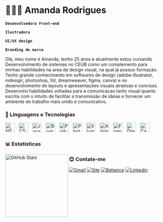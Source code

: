 # 👩🏻‍💻 Amanda Rodrigues

**`Desenvolvedora Front-end`**

**`Ilustradora`**

**`UI/UX design`**

**`Branding de marca`**

Olá, meu nome é Amanda, tenho 25 anos e atualmente estou cursando Desenvolvimento de sistemas no CEUB como um complemento para minhas habilidades na area de design visual, na qual já possuo formação. Tenho grande conhecimento em softwares de design (adobe illustrator, indesign, photoshop, Xd, dreamweaver, figma, canva) e no desenvolvimento de layouts e apresentações visuais atrativas e concisas. Desenvolvi habilidades voltadas para a comunicacao tanto visual quanto escrita com o intuito de facilitar a transmissão de ideias e fornecer um ambiente de trabalho mais unido e comunicativo.

### 🤖 Linguagens e Tecnologias

<img 
    align="left" 
    alt="HTML"
    title="HTML" 
    width="30px" 
    style="padding-right: 10px;" 
    src="https://cdn.jsdelivr.net/gh/devicons/devicon@latest/icons/html5/html5-original.svg" 
/>
<img 
    align="left" 
    alt="CSS" 
    title="CSS"
    width="30px" 
    style="padding-right: 10px;" 
    src="https://cdn.jsdelivr.net/gh/devicons/devicon@latest/icons/css3/css3-original.svg" 
/>
<img 
    align="left" 
    alt="JavaScript" 
    title="JavaScript"
    width="30px" 
    style="padding-right: 10px;" 
    src="https://cdn.jsdelivr.net/gh/devicons/devicon@latest/icons/javascript/javascript-original.svg" 
/>
<img
    align="left" 
    alt="Bootstrap"
    title="Bootstrap" 
    width="30px" 
    style="padding-right: 10px;" 
    src="https://cdn.jsdelivr.net/gh/devicons/devicon@latest/icons/bootstrap/bootstrap-original.svg" 
/>
<img 
    align="left" 
    alt="Python" 
    title="Python"
    width="30px" 
    style="padding-right: 10px;" 
    src="https://cdn.jsdelivr.net/gh/devicons/devicon@latest/icons/python/python-original.svg" 
/>
<img 
    align="left" 
    alt="Photoshop" 
    title="Photoshop"
    width="30px" 
    style="padding-right: 10px;" 
    src="https://cdn.jsdelivr.net/gh/devicons/devicon@latest/icons/photoshop/photoshop-original.svg"
/>
<img 
    align="left" 
    alt="Illustrator" 
    title="Illustrator"
    width="30px" 
    style="padding-right: 10px;" 
    src="https://cdn.jsdelivr.net/gh/devicons/devicon@latest/icons/illustrator/illustrator-original.svg"      
/>
<img 
    align="left" 
    alt="Adobe XD" 
    title="Adobe XD"
    width="30px" 
    style="padding-right: 10px;" 
    src="https://cdn.jsdelivr.net/gh/devicons/devicon@latest/icons/xd/xd-original.svg"          
/>
<img 
    align="left" 
    alt="Figma" 
    title="Figma"
    width="30px" 
    style="padding-right: 10px;" 
    src="https://cdn.jsdelivr.net/gh/devicons/devicon@latest/icons/figma/figma-original.svg"              
/>
<img 
    align="left" 
    alt="Dreamweaver" 
    title="Dreamweaver"
    width="30px" 
    style="padding-right: 10px;" 
    src="https://cdn.jsdelivr.net/gh/devicons/devicon@latest/icons/dreamweaver/dreamweaver-original.svg"                 
/>
<img 
    align="left" 
    alt="Canva" 
    title="Canva"
    width="30px" 
    style="padding-right: 10px;" 
    src="https://cdn.jsdelivr.net/gh/devicons/devicon@latest/icons/canva/canva-original.svg"                    
/>

<br/>
<br/>

### 📊 Estatísticas
<p>
<img 
      align="left" 
      alt="GitHub Stats" 
      height="200" 
      src="https://github-readme-stats.vercel.app/api/top-langs/?username=amandar-lab&theme=tokyonight&layout=compact&custom_title=Tecnologias&langs_count=9" 
  />
</p>


### 😊 Contate-me
  
  [![Gmail](https://img.shields.io/badge/Gmail-755b25?style=for-the-badge&logoColor=fff)](mailto:amandaeee4@gmail.com)
  [![Site](https://img.shields.io/badge/Site-755b25?style=for-the-badge&logoColor=fff)](https://readymag.website/5790463)
  [![Behance](https://img.shields.io/badge/Behance-755b25?style=for-the-badge&logoColor=fff)](https://www.behance.net/alyany1)
  [![Linkedin](https://img.shields.io/badge/LinkedIn-755b25?style=for-the-badge&logoColor=fff)](https://www.linkedin.com/in/amanda-rodrigues-679b88284/)


    



